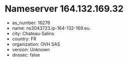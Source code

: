 # Nameserver 164.132.169.32

* as_number: 16276
* name: ns3043723.ip-164-132-169.eu.
* city: Chateau-Salins
* country: FR
* organization: OVH SAS
* version: Unknown
* dnssec: false
